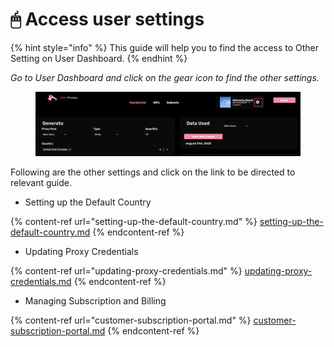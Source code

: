# 🖱 Access user settings

{% hint style="info" %}
This guide will help you to find the access to Other Setting on User Dashboard.
{% endhint %}

_Go to User Dashboard and click on the gear icon to find the other settings._

<figure><img src="../.gitbook/assets/4 (7).png" alt=""><figcaption></figcaption></figure>

Following are the other settings and click on the link to be directed to relevant guide.

* Setting up the Default Country&#x20;

{% content-ref url="setting-up-the-default-country.md" %}
[setting-up-the-default-country.md](setting-up-the-default-country.md)
{% endcontent-ref %}

* Updating Proxy Credentials

{% content-ref url="updating-proxy-credentials.md" %}
[updating-proxy-credentials.md](updating-proxy-credentials.md)
{% endcontent-ref %}

* Managing Subscription and Billing

{% content-ref url="customer-subscription-portal.md" %}
[customer-subscription-portal.md](customer-subscription-portal.md)
{% endcontent-ref %}
